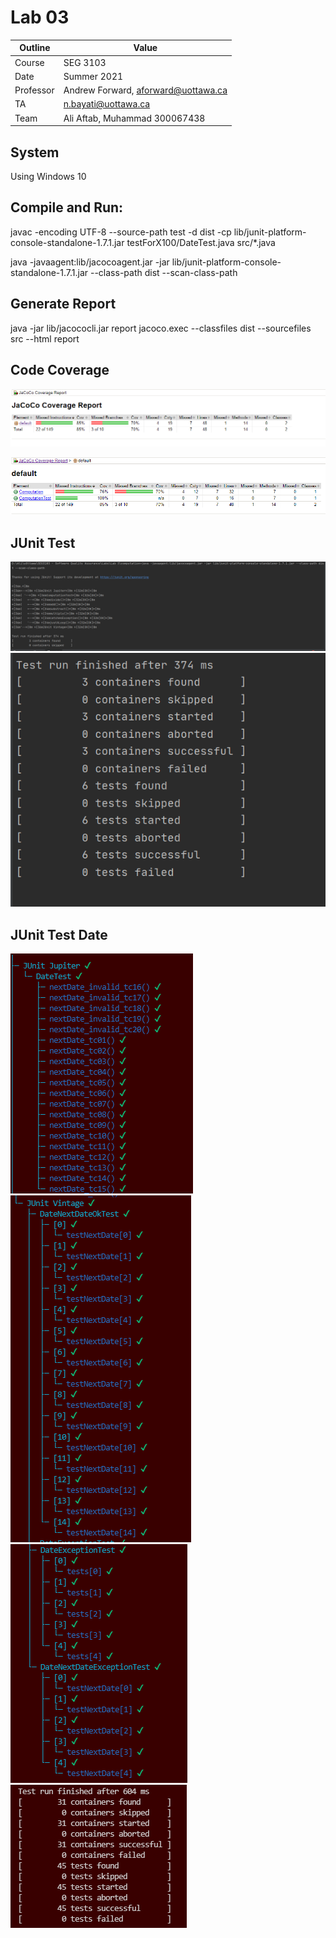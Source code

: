 # Lab 03

| Outline | Value |
| --- | --- |
| Course | SEG 3103 |
| Date | Summer 2021 |
| Professor | Andrew Forward, aforward@uottawa.ca |
| TA | n.bayati@uottawa.ca |
| Team | Ali Aftab, Muhammad 300067438 |


## System
Using Windows 10

## Compile and Run:
javac -encoding UTF-8 --source-path test -d dist -cp lib/junit-platform-console-standalone-1.7.1.jar testForX100/DateTest.java src/*.java

java -javaagent:lib/jacocoagent.jar -jar lib/junit-platform-console-standalone-1.7.1.jar --class-path dist --scan-class-path

## Generate Report
java -jar lib/jacococli.jar report jacoco.exec --classfiles dist --sourcefiles src --html report

## Code Coverage
![description](assets/jacoco-coverage-report.png)

![description2](assets/default.png)

## JUnit Test
![description3](assets/JUnit-Test1.png)
![description4](assets/JUnit-Test2.png)

## JUnit Test Date
![description5](assets/DateTest-JUnit.png)
![description6](assets/DateTest-JUnit2.png)
![description7](assets/DataException-JUnit3.png)
![description8](assets/DateTest-JUnit4.png)
